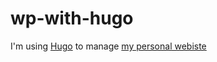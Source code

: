 # wp-with-hugo
I'm using [Hugo](https://gohugo.io/) to manage [my personal webiste](http://wwww.webprofessor.it)
